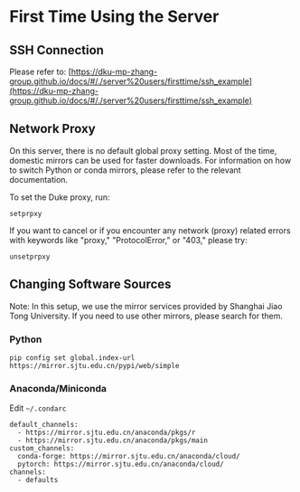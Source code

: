 # First Time Using the Server

## SSH Connection
Please refer to: [https://dku-mp-zhang-group.github.io/docs/#/./server%20users/firsttime/ssh_example](https://dku-mp-zhang-group.github.io/docs/#/./server%20users/firsttime/ssh_example)

## Network Proxy
On this server, there is no default global proxy setting. Most of the time, domestic mirrors can be used for faster downloads. For information on how to switch Python or conda mirrors, please refer to the relevant documentation.

To set the Duke proxy, run:
```shell
setprpxy
```

If you want to cancel or if you encounter any network (proxy) related errors with keywords like "proxy," "ProtocolError," or "403," please try:
```shell
unsetprpxy
```

## Changing Software Sources
Note: In this setup, we use the mirror services provided by Shanghai Jiao Tong University. If you need to use other mirrors, please search for them.

### Python
```shell
pip config set global.index-url https://mirror.sjtu.edu.cn/pypi/web/simple
```

### Anaconda/Miniconda
Edit `~/.condarc`
```shell
default_channels:
  - https://mirror.sjtu.edu.cn/anaconda/pkgs/r
  - https://mirror.sjtu.edu.cn/anaconda/pkgs/main
custom_channels:
  conda-forge: https://mirror.sjtu.edu.cn/anaconda/cloud/
  pytorch: https://mirror.sjtu.edu.cn/anaconda/cloud/
channels:
  - defaults
```